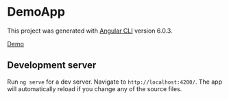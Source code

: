 # DemoApp

This project was generated with [Angular CLI](https://github.com/angular/angular-cli) version 6.0.3.

[Demo](https://pwa-demo-43ffe.firebaseapp.com)

## Development server

Run `ng serve` for a dev server. Navigate to `http://localhost:4200/`. The app will automatically reload if you change any of the source files.
